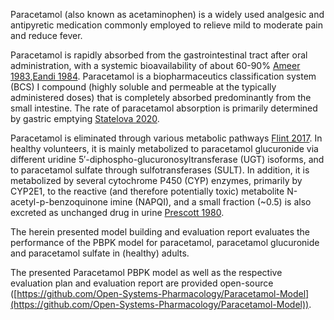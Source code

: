 Paracetamol (also known as acetaminophen) is a widely used analgesic and antipyretic medication commonly employed to relieve mild to moderate pain and reduce fever.

Paracetamol is rapidly absorbed from the gastrointestinal tract after oral administration, with a systemic bioavailability of about 60-90% [Ameer 1983](#main-references),[Eandi 1984](#main-references). Paracetamol is a biopharmaceutics classification system (BCS) I compound (highly soluble and permeable at the typically administered doses) that is completely absorbed predominantly from the small intestine. The rate of paracetamol 
absorption is primarily determined by gastric emptying [Statelova 2020](#main-references).

Paracetamol is eliminated through various metabolic pathways [Flint 2017](#main-references). In healthy volunteers, it is mainly metabolized to paracetamol glucuronide via different uridine 5′-diphospho-glucuronosyltransferase (UGT) isoforms, and to paracetamol sulfate through sulfotransferases (SULT). In addition, it is metabolized by several cytochrome P450 (CYP) enzymes, primarily by CYP2E1, to the reactive (and therefore potentially toxic) metabolite N-acetyl-p-benzoquinone imine (NAPQI), and a small fraction (~0.5) is also excreted as unchanged drug in urine [Prescott 1980](#main-references).

The herein presented model building and evaluation report evaluates the performance of the PBPK model for paracetamol, paracetamol glucuronide and paracetamol sulfate in (healthy) adults.

The presented Paracetamol PBPK model as well as the respective evaluation plan and evaluation report are provided open-source ([https://github.com/Open-Systems-Pharmacology/Paracetamol-Model](https://github.com/Open-Systems-Pharmacology/Paracetamol-Model)).

